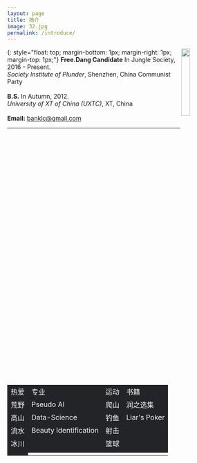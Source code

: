 ```yaml
---
layout: page
title: 简介
image: 32.jpg
permalink: /introduce/
---
```


<img src="https://s3.ax1x.com/2020/12/23/rsXKYD.jpg" align="right" width="20%">{: style="float: top; margin-bottom: 1px; margin-right: 1px; margin-top: 1px;"}
**Free.Dang Candidate** In Jungle Society, 2016 - Present.<br>
*Society Institute of Plunder*, Shenzhen, China Communist Party <br><br>
**B.S.** In Autumn,  2012. <br>
*University of XT of China (UXTC)*, XT, China <br><br>
**Email:** banklc@gmail.com
  
---

<div>
<table frame=void border=0 align=center style="color:aliceblue;">
    <tr><td bgcolor="#232428" style="border:none; font-size:16px;">热爱</td><td bgcolor="#232428" style="border:none; font-size:16px;">专业</td><td bgcolor="#232428" style="border:none; font-size:16px;">运动</td><td bgcolor="#232428" style="border:none; font-size:16px;">书籍</td></tr>
    <tr><td bgcolor="#232428" style="border:none; font-size:16px;">荒野</td><td bgcolor="#232428" style="border:none; font-size:16px;">Pseudo AI</td><td bgcolor="#232428" style="border:none; font-size:16px;">爬山</td><td bgcolor="#232428" style="border:none; font-size:16px;">润之选集</td></tr>
    <tr><td bgcolor="#232428" style="border:none; font-size:16px;">高山</td><td bgcolor="#232428" style="border:none; font-size:16px;">Data-Science</td><td bgcolor="#232428" style="border:none; font-size:16px;">钓鱼</td><td bgcolor="#232428" style="border:none; font-size:16px;">Liar's Poker</td></tr>
    <tr><td bgcolor="#232428" style="border:none; font-size:16px;">流水</td><td bgcolor="#232428" style="border:none; font-size:16px;">Beauty Identification</td><td bgcolor="#232428" style="border:none; font-size:16px;">射击</td><td bgcolor="#232428" style="border:none; font-size:16px;"> </td></tr>
    <tr><td bgcolor="#232428" style="border:none; font-size:16px;">冰川</td><td bgcolor="#232428" style="border:none; font-size:16px;"> </td><td bgcolor="#232428" style="border:none; font-size:16px;">篮球</td><td bgcolor="#232428" style="border:none; font-size:16px;"> </td></tr>
    <tr><td bgcolor="#232428" style="border:none; font-size:16px;"> </td><td bgcolor="#232428" style="border:none; font-size:16px;"> </td><td bgcolor="#232428" style="border:none; font-size:16px;"> </td><td bgcolor="#232428" style="border:none; font-size:16px;"> </td></tr>
    <tr><td bgcolor="#232428" style="border:none; font-size:16px;"> </td></tr> 
</table>
</div>
